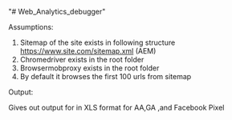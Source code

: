 "# Web_Analytics_debugger" 

Assumptions:

1. Sitemap of the site exists in following structure https://www.site.com/sitemap.xml (AEM)
2. Chromedriver exists in the root folder
3. Browsermobproxy exists in the root folder
4. By default it browses the first 100 urls from sitemap

Output: 

Gives out output for in XLS format for AA,GA ,and Facebook Pixel 

